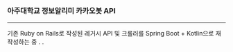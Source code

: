 ### 아주대학교 정보알리미 카카오봇 API

---

기존 Ruby on Rails로 작성된 레거시 API 및 크롤러를 Spring Boot + Kotlin으로 재작성하는 중 . . 